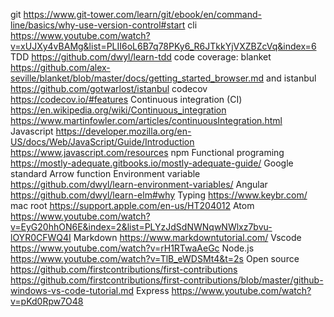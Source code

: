 git https://www.git-tower.com/learn/git/ebook/en/command-line/basics/why-use-version-control#start
cli https://www.youtube.com/watch?v=xUJXy4vBAMg&list=PLII6oL6B7q78PKy6_R6JTkkYjVXZBZcVq&index=6
TDD https://github.com/dwyl/learn-tdd
code coverage: blanket https://github.com/alex-seville/blanket/blob/master/docs/getting_started_browser.md and istanbul  https://github.com/gotwarlost/istanbul codecov https://codecov.io/#features
Continuous integration (CI) https://en.wikipedia.org/wiki/Continuous_integration	https://www.martinfowler.com/articles/continuousIntegration.html
Javascript 
https://developer.mozilla.org/en-US/docs/Web/JavaScript/Guide/Introduction
https://www.javascript.com/resources
npm
Functional programing https://mostly-adequate.gitbooks.io/mostly-adequate-guide/
Google standard
Arrow function
Environment variable	https://github.com/dwyl/learn-environment-variables/ 
Angular https://github.com/dwyl/learn-elm#why
Typing https://www.keybr.com/
mac root https://support.apple.com/en-us/HT204012
Atom https://www.youtube.com/watch?v=EyG20hhON6E&index=2&list=PLYzJdSdNWNqwNWlxz7bvu-lOYR0CFWQ4I
Markdown https://www.markdowntutorial.com/
Vscode https://www.youtube.com/watch?v=rH1RTwaAeGc
Node.js  https://www.youtube.com/watch?v=TlB_eWDSMt4&t=2s
Open source https://github.com/firstcontributions/first-contributions https://github.com/firstcontributions/first-contributions/blob/master/github-windows-vs-code-tutorial.md
Express https://www.youtube.com/watch?v=pKd0Rpw7O48
